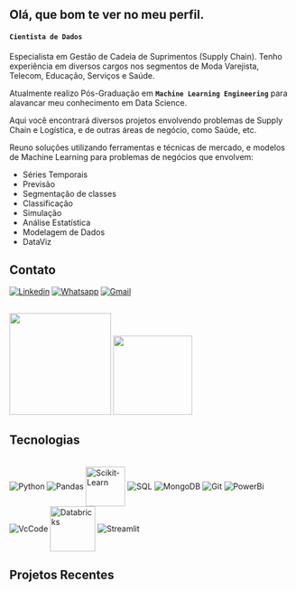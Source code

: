 ## Olá, que bom te ver no meu perfil.

#### **``Cientista de Dados``** 
Especialista em Gestão de Cadeia de Suprimentos (Supply Chain).
Tenho experiência em diversos cargos nos segmentos de Moda Varejista, Telecom, Educação, Serviços e Saúde.

Atualmente realizo Pós-Graduação em **``Machine Learning Engineering``** para alavancar meu conhecimento em Data Science.

Aqui você encontrará diversos projetos envolvendo problemas de Supply Chain e Logística, e de outras áreas de negócio, como Saúde, etc.

Reuno soluções utilizando ferramentas e técnicas de mercado, e modelos de Machine Learning para problemas de negócios que envolvem:

* Séries Temporais
* Previsão
* Segmentação de classes
* Classificação
* Simulação
* Análise Estatística 
* Modelagem de Dados
* DataViz

## **Contato** 

[![Linkedin](https://img.shields.io/badge/LinkedIn-0077B5?style=for-the-badge&logo=linkedin&logoColor=white)](https://linkedin.com.br/in/ederray)
[![Whatsapp](https://img.shields.io/badge/WhatsApp-25D366?style=for-the-badge&logo=whatsapp&logoColor=white)](https://w.app/pqxok7)
[![Gmail](https://img.shields.io/badge/Gmail-D14836?style=for-the-badge&logo=gmail&logoColor=white)](mailto:eder.ray@gmail.com)



<div>

##

  <img height = "180cm" src="https://github-readme-stats.vercel.app/api?username=ederray&show_icons=true&theme=tokyonight&include_all_commits=true&count_private=true"/>
  
  <img height = "140cm" src="https://github-readme-stats.vercel.app/api/top-langs/?username=ederray&layout=compact&langs_count=16&theme=tokyonight"/>
 
</div>

## **Tecnologias** 

<div style="display:inline_block"><br/>
<img align="center" alt= "Python" src="https://icongr.am/devicon/python-original.svg?size=50&color=currentColor">
<img align="center" alt= "Pandas" src="https://img.icons8.com/?size=50&id=xSkewUSqtErH&format=png&color=000000">
<img align="center" alt= "Scikit-Learn" height= "70px" width="70px" src="https://cdn.jsdelivr.net/gh/devicons/devicon@latest/icons/scikitlearn/scikitlearn-original.svg"> 
<img align="center" alt= "SQL" src="https://img.icons8.com/?size=50&id=J6KcaRLsTgpZ&format=png&color=000000">
<img align="center" alt= "MongoDB" src="https://icongr.am/devicon/mongodb-original-wordmark.svg?size=50&color=currentColor">
<img align="center" alt= "Git" src="https://icongr.am/devicon/git-original.svg?size=40&color=currentColor">
<img align="center" alt= "PowerBi" src="https://img.icons8.com/?size=50&id=3sGOUDo9nJ4k&format=png&color=000000">
<img align="center" alt= "VcCode" src="https://img.icons8.com/?size=50&id=9OGIyU8hrxW5&format=png&color=000000">
<img align="center" alt= "Databricks" 
height= "80px" width="80px" src="https://cdn.brandfetch.io/idSUrLOWbH/idEHbzBDZC.svg?c=1bxid64Mup7aczewSAYMX&t=1661139049043">
<img align="center" alt= "Streamlit" src="https://img.icons8.com/?size=50&id=Rffi8qeb2fK5&format=png&color=000000">
        
</div>

## **Projetos Recentes** 
